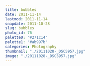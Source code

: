 ```yaml
---
title: bubbles
date: 2011-11-14
lastmod: 2011-11-14
snapdate: 2011-10-28
slug: bubbles
photo_id: 76
palette0: "#271c14"
palette1: "#ab997b"
categories: Photography
thumbnail: "./20111028-_DSC5957.jpg"
image: "./20111028-_DSC5957.jpg"
---
```

